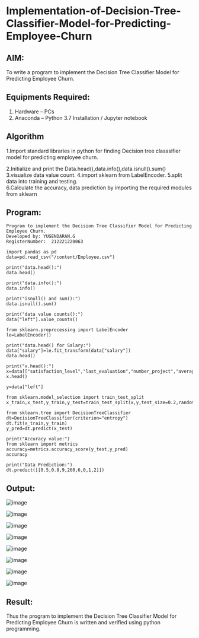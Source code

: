# Implementation-of-Decision-Tree-Classifier-Model-for-Predicting-Employee-Churn

## AIM:
To write a program to implement the Decision Tree Classifier Model for Predicting Employee Churn.

## Equipments Required:
1. Hardware – PCs
2. Anaconda – Python 3.7 Installation / Jupyter notebook

## Algorithm
1.Import standard libraries in python for finding Decision tree classsifier model for predicting 
employee churn.

2.Initialize and print the Data.head(),data.info(),data.isnull().sum()
3.visualize data value count.
4.import sklearn from LabelEncoder.
5.split data into training and testing.  
6.Calculate the accuracy, data prediction by importing the required modules from sklearn


## Program:
```
Program to implement the Decision Tree Classifier Model for Predicting Employee Churn.
Developed by: YUGENDARAN.G
RegisterNumber:  212221220063

import pandas as pd
data=pd.read_csv("/content/Employee.csv")

print("data.head():")
data.head()

print("data.info():")
data.info()

print("isnull() and sum():")
data.isnull().sum()

print("data value counts():")
data["left"].value_counts()

from sklearn.preprocessing import LabelEncoder
le=LabelEncoder()

print("data.head() for Salary:")
data["salary"]=le.fit_transform(data["salary"])
data.head()

print("x.head():")
x=data[["satisfaction_level","last_evaluation","number_project","average_montly_hours","time_spend_company","Work_accident","promotion_last_5years","salary"]]
x.head()

y=data["left"]

from sklearn.model_selection import train_test_split
x_train,x_test,y_train,y_test=train_test_split(x,y,test_size=0.2,random_state=100)

from sklearn.tree import DecisionTreeClassifier
dt=DecisionTreeClassifier(criterion="entropy")
dt.fit(x_train,y_train)
y_pred=dt.predict(x_test)

print("Accuracy value:")
from sklearn import metrics
accuracy=metrics.accuracy_score(y_test,y_pred)
accuracy

print("Data Prediction:")
dt.predict([[0.5,0.8,9,260,6,0,1,2]])

```

## Output:
![image](https://github.com/Yugendaran/Implementation-of-Decision-Tree-Classifier-Model-for-Predicting-Employee-Churn/assets/128135616/b1162149-bbea-43a7-96a9-354fd108a151)

![image](https://github.com/Yugendaran/Implementation-of-Decision-Tree-Classifier-Model-for-Predicting-Employee-Churn/assets/128135616/bfe60847-ed9a-487c-a700-b43dca8659a5)

![image](https://github.com/Yugendaran/Implementation-of-Decision-Tree-Classifier-Model-for-Predicting-Employee-Churn/assets/128135616/7f03738f-ea1f-4338-a98b-1ef247f52708)

![image](https://github.com/Yugendaran/Implementation-of-Decision-Tree-Classifier-Model-for-Predicting-Employee-Churn/assets/128135616/a4e857d7-6fa3-4dc1-b615-ec4f8433c511)

![image](https://github.com/Yugendaran/Implementation-of-Decision-Tree-Classifier-Model-for-Predicting-Employee-Churn/assets/128135616/ff85899e-0a75-4138-9b2a-d9abcdf20138)

![image](https://github.com/Yugendaran/Implementation-of-Decision-Tree-Classifier-Model-for-Predicting-Employee-Churn/assets/128135616/6bf35c61-a89f-4af3-bdaf-840d8b320af5)

![image](https://github.com/Yugendaran/Implementation-of-Decision-Tree-Classifier-Model-for-Predicting-Employee-Churn/assets/128135616/3010e840-d901-478a-ba93-82eba77e27e9)

![image](https://github.com/Yugendaran/Implementation-of-Decision-Tree-Classifier-Model-for-Predicting-Employee-Churn/assets/128135616/ebb42f60-6046-426c-9759-e629b2a68b2c)



## Result:
Thus the program to implement the  Decision Tree Classifier Model for Predicting Employee Churn is written and verified using python programming.
